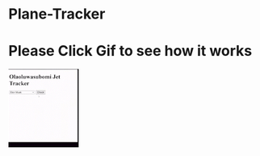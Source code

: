 # Plane-Tracker
# Please Click Gif to see how it works
![](https://github.com/olaoluwasubxmi/Plane-Tracker/blob/master/Elon%20Gif.gif)

